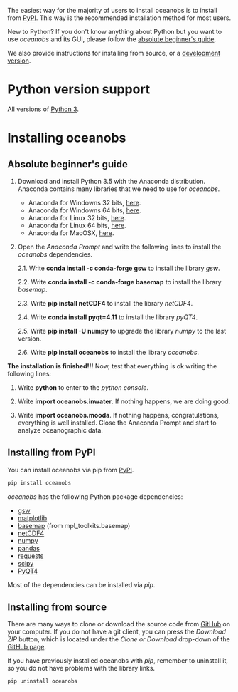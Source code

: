 The easiest way for the majority of users to install oceanobs is to install from [PyPI](https://pypi.python.org/pypi/oceanobs). This way is the recommended installation method for most users.

New to Python? If you don't know anything about Python but you want to use *oceanobs* and its GUI, please follow the [absolute beginner's guide](#absolute-beginners-guide).

We also provide instructions for installing from source, or a [development version](https://github.com/rbardaji/oceanobs).

# Python version support

All versions of [Python 3](https://www.python.org/downloads/).

# Installing **oceanobs**

## Absolute beginner's guide

1. Download and install Python 3.5 with the Anaconda distribution. Anaconda contains many libraries that we need to use for *oceanobs*.
	
	* Anaconda for Windowns 32 bits, [here](https://repo.continuum.io/archive/Anaconda3-4.2.0-Windows-x86.exe).
	* Anaconda for Windowns 64 bits, [here](https://repo.continuum.io/archive/Anaconda3-4.2.0-Windows-x86_64.exe).
	* Anaconda for Linux 32 bits, [here](https://repo.continuum.io/archive/Anaconda3-4.2.0-Linux-x86.sh).
	* Anaconda for Linux 64 bits, [here](https://repo.continuum.io/archive/Anaconda3-4.2.0-Linux-x86_64.sh).
	* Anaconda for MacOSX, [here](https://repo.continuum.io/archive/Anaconda3-4.2.0-MacOSX-x86_64.pkg).
 
2. Open the *Anaconda Prompt* and write the following lines to install the *oceanobs* dependencies.
	
	2.1. Write **conda install -c conda-forge gsw** to install the library *gsw*.
	
	2.2. Write **conda install -c conda-forge basemap** to install the library *basemap*.
	
	2.3. Write **pip install netCDF4** to install the library *netCDF4*.
	
	2.4. Write **conda install pyqt=4.11** to install the library *pyQT4*.
	
	2.5. Write **pip install -U numpy** to upgrade the library *numpy* to the last version.
	
	2.6. Write **pip install oceanobs** to install the library *oceanobs*.

**The installation is finished!!!** Now, test that everything is ok writing the following lines:

1. Write **python** to enter to the *python console*.

2. Write **import oceanobs.inwater**. If nothing happens, we are doing good.

3. Write **import oceanobs.mooda**. If nothing happens, congratulations, everything is well installed. Close the Anaconda Prompt and start to analyze oceanographic data.

## Installing from PyPI

You can install oceanobs via pip from [PyPI](https://pypi.python.org/pypi/oceanobs).

```bat
pip install oceanobs
```

*oceanobs* has the following Python package dependencies:

* [gsw](https://pypi.python.org/pypi/gsw/)
* [matplotlib](http://matplotlib.org/)
* [basemap](https://matplotlib.org/basemap/) (from mpl_toolkits.basemap)
* [netCDF4](http://unidata.github.io/netcdf4-python/)
* [numpy](http://www.numpy.org/)
* [pandas](http://www.numpy.org/)
* [requests](http://docs.python-requests.org/en/master/)
* [scipy](https://www.scipy.org/)
* [PyQT4](https://wiki.python.org/moin/PyQt4/)

Most of the dependencies can be installed via *pip*.

## Installing from source

There are many ways to clone or download the source code from [GitHub](https://github.com/rbardaji/oceanobs) on your computer. If you do not have a git client, you can press the *Download ZIP* button, which is located under the *Clone or Download* drop-down of the [GitHub page](https://github.com/rbardaji/oceanobs).

If you have previously installed oceanobs with *pip*, remember to uninstall it, so you do not have problems with the library links.

```bat
pip uninstall oceanobs
```
